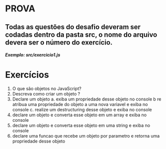 # PROVA

## Todas as questões do desafio deveram ser codadas dentro da pasta src, o nome do arquivo devera ser o número do exercício.

##### Exemplo: src/exercicio1.js

# Exercícios

1. O que são objetos no JavaScript?
2. Descreva como criar um objeto ?
3. Declare um objeto
   a. exiba um propriedade desse objeto no console
   b re atribua uma propriedade do objeto a uma nova variavel e exiba no console
   c. realize um destructuring desse objeto e exiba no console
4. declare um objeto e converta esse objeto em um array e exiba no console
5. declare um objeto e converta esse objeto em uma string e exiba no console
6. declare uma funcao que recebe um objeto por parametro e retorna uma propriedade desse objeto
